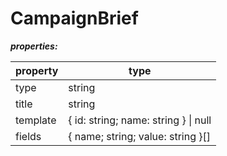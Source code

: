 # CampaignBrief

**_properties:_**

| property | type                                 |
| -------- | ------------------------------------ |
| type     | string                               |
| title    | string                               |
| template | { id: string; name: string } \| null |
| fields   | { name; string; value: string }[]    |
